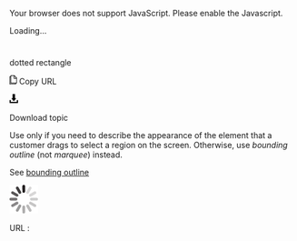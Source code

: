 Your browser does not support JavaScript. Please enable the Javascript.

Loading...

# 

dotted rectangle

![Copy URL](dotted-rectangle_files/Copy.png)
Copy URL

![Download](dotted-rectangle_files/Download.png)

Download topic

Use
only if you need to describe the appearance of the element that a
customer drags to select a region on the screen. Otherwise, use *bounding outline* (not *marquee*) instead.

See [bounding outline](https://worldready.cloudapp.net/Styleguide/Read?id=2700&topicid=33410)

![In progress](dotted-rectangle_files/activity-large.gif)

URL :
